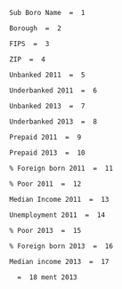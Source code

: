     Sub Boro Name  =  1 

    Borough  =  2 

    FIPS  =  3 

    ZIP  =  4 

    Unbanked 2011  =  5 

    Underbanked 2011  =  6 

    Unbanked 2013  =  7 

    Underbanked 2013  =  8 

    Prepaid 2011  =  9 

    Prepaid 2013  =  10 

    % Foreign born 2011  =  11 

    % Poor 2011  =  12 

    Median Income 2011  =  13 

    Unemployment 2011  =  14 

    % Poor 2013  =  15 

    % Foreign born 2013  =  16 

    Median income 2013  =  17 

      =  18 ment 2013

      
